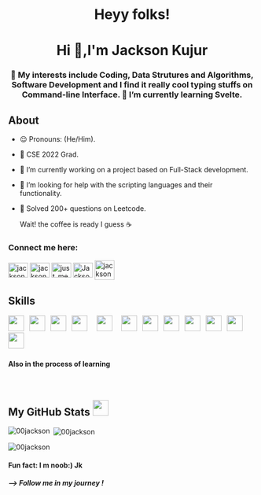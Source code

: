   

<!-- <h1 align="center">Hi 👋, I'm Suchismita Rout.
</h1> -->
<p align='center'>
<h1 align="center"> Heyy folks! </h1>


<!-- <h3 align="center">Welcome to the dome</h3>  -->
<h1 align="center">Hi 👋,I'm Jackson Kujur</h1>
<h3 align="center"> 🧩 My interests include Coding, Data Strutures and Algorithms, Software Development and I find it really cool typing stuffs on Command-line Interface. 🚀 I’m currently learning Svelte.</h3>
</p>


## About
- 😌 Pronouns: (He/Him).
- 📌 CSE 2022 Grad.
- 🔭 I’m currently working on a project based on Full-Stack development.
- 🤔 I’m looking for help with the scripting languages and their functionality.
- 🤡 Solved 200+ questions on Leetcode.
      
     Wait! the coffee is ready I guess  ☕️ 


 <h3 align="left">Connect me here:</h3>
 <p align="left">
 <a href='https://mail.google.com/mail/?view=cm&fs=1&tf=1&to=jacksonkujur12@gmail.com' target="blank"><img align="center" src="https://user-images.githubusercontent.com/95626883/219688104-a7d76929-2538-4303-8827-2bc196cf3c12.png" alt="jacksonkujur12" height="30" width="40"/></a>
 <a href = 'https://www.linkedin.com/in/jackson-kujur-067b581a6//'> <img align= 'center' src="https://raw.githubusercontent.com/rahulbanerjee26/githubAboutMeGenerator/main/icons/linked-in-alt.svg" alt="jackson-kujur" height="30" width="40"/></a> 
 <a href="https://twitter.com/Jackedonbagpipe" target="blank"><img align="center" src="https://raw.githubusercontent.com/rahuldkjain/github-profile-readme-generator/master/src/images/icons/Social/twitter.svg" alt="just_me_coding" height="30" width="40" /></a>
 <a href = 'https://leetcode.com/Jackson_Kujur77/' target="blank"> <img align= 'center' src="https://raw.githubusercontent.com/rahuldkjain/github-profile-readme-generator/master/src/images/icons/Social/leet-code.svg" alt="Jackson_kujur77" height="30" width="40"/></a> 
 <a href = 'https://www.hackerrank.com/jacksonkujur12' target="blank"> <img align= 'center' src="https://raw.githubusercontent.com/rahuldkjain/github-profile-readme-generator/master/src/images/icons/Social/hackerrank.svg" alt="jacksonkujur12" height="40" width="40"/></a> 
 </p>
 

                                                              
 <h2> Skills</h2>    
 <code><img width ='32px' src ='https://raw.githubusercontent.com/rahulbanerjee26/githubAboutMeGenerator/main/icons/python.svg'> </code>
 <code><img width ='32px' src ='https://raw.githubusercontent.com/rahulbanerjee26/githubAboutMeGenerator/main/icons/java.svg'> </code>
<code><img width ='32px' src ='https://raw.githubusercontent.com/rahulbanerjee26/githubAboutMeGenerator/main/icons/c.svg'> </code>
<code><img width ='32px' src ='https://raw.githubusercontent.com/rahulbanerjee26/githubAboutMeGenerator/main/icons/cpp.svg'> </code>
<code> <img width ='32px' src ='https://raw.githubusercontent.com/rahulbanerjee26/githubAboutMeGenerator/main/icons/css.svg'> </code>
<code> <img width ='32px' src ='https://raw.githubusercontent.com/rahulbanerjee26/githubAboutMeGenerator/main/icons/html.svg'> </code>
<code><img width ='32px' src ='https://raw.githubusercontent.com/rahulbanerjee26/githubAboutMeGenerator/main/icons/mysql.svg'> </code>
<code><img width ='32px' src ='https://raw.githubusercontent.com/rahulbanerjee26/githubAboutMeGenerator/main/icons/javascript.svg'> </code>
<code><img width ='32px' src ='https://raw.githubusercontent.com/rahulbanerjee26/githubAboutMeGenerator/main/icons/svelte.svg'> </code>                     
<code><img width ='32px' src ='https://raw.githubusercontent.com/rahulbanerjee26/githubAboutMeGenerator/main/icons/swift.svg'> </code>
 <code><img width ='32px' src ='https://raw.githubusercontent.com/rahulbanerjee26/githubAboutMeGenerator/main/icons/bootstrap.svg'> </code>
 <code><img width ='32px' src ='https://raw.githubusercontent.com/rahulbanerjee26/githubAboutMeGenerator/main/icons/reactjs.svg'> </code>
 
<!--  <code><img width ='32px' src ='https://raw.githubusercontent.com/rahulbanerjee26/githubAboutMeGenerator/main/icons/php.svg'> </code> -->
 <h4>Also in the process of learning</h4>
 <br>
 
 <h2> My GitHub Stats <img src='https://media1.giphy.com/media/du3J3cXyzhj75IOgvA/giphy.gif?cid=ecf05e47x2g034i9pzwtzzsd3xgg2w9nr94t4tflbbgo3008&rid=giphy.gif' width='32px' height=32px> </h2>

<p><img align="left" src="https://github-readme-stats.vercel.app/api/top-langs?username=00jackson&show_icons=true&locale=en&layout=compact" alt="00jackson" /></p>

<p>&nbsp;<img align="center" src="https://github-readme-stats.vercel.app/api?username=00jackson&show_icons=true&locale=en" alt="00jackson" /></p>

<p><img align="center" src="https://github-readme-streak-stats.herokuapp.com/?user=00jackson&" alt="00jackson" /></p>

<h4> Fun fact: I m noob:) Jk </h4>



<h5> --> Follow me in my journey !</h5>
